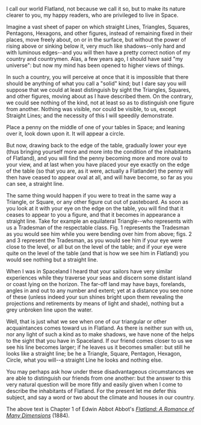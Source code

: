 I call our world Flatland, not because we call it so, but to make its nature clearer to you, my happy
readers, who are privileged to live in Space.

Imagine a vast sheet of paper on which straight Lines, Triangles, Squares, Pentagons, Hexagons, and
other figures, instead of remaining fixed in their places, move freely about, on or in the surface, but
without the power of rising above or sinking below it, very much like shadows--only hard and with
luminous edges--and you will then have a pretty correct notion of my country and countrymen. Alas, a few
years ago, I should have said "my universe": but now my mind has been opened to higher views of things.

In such a country, you will perceive at once that it is impossible that there should be anything of what
you call a "solid" kind; but I dare say you will suppose that we could at least distinguish by sight the
Triangles, Squares, and other figures, moving about as I have described them. On the contrary, we could
see nothing of the kind, not at least so as to distinguish one figure from another. Nothing was visible,
nor could be visible, to us, except Straight Lines; and the necessity of this I will speedily
demonstrate.

Place a penny on the middle of one of your tables in Space; and leaning over it, look down upon it. It
will appear a circle.

But now, drawing back to the edge of the table, gradually lower your eye (thus bringing yourself more
and more into the condition of the inhabitants of Flatland), and you will find the penny becoming more
and more oval to your view, and at last when you have placed your eye exactly on the edge of the table
(so that you are, as it were, actually a Flatlander) the penny will then have ceased to appear oval at
all, and will have become, so far as you can see, a straight line.

The same thing would happen if you were to treat in the same way a Triangle, or Square, or any other
figure cut out of pasteboard. As soon as you look at it with your eye on the edge on the table, you will
find that it ceases to appear to you a figure, and that it becomes in appearance a straight line. Take
for example an equilateral Triangle--who represents with us a Tradesman of the respectable class. Fig. 1
represents the Tradesman as you would see him while you were bending over him from above; figs. 2 and 3
represent the Tradesman, as you would see him if your eye were close to the level, or all but on the
level of the table; and if your eye were quite on the level of the table (and that is how we see him in
Flatland) you would see nothing but a straight line.

When I was in Spaceland I heard that your sailors have very similar experiences while they traverse your
seas and discern some distant island or coast lying on the horizon. The far-off land may have bays,
forelands, angles in and out to any number and extent; yet at a distance you see none of these (unless
indeed your sun shines bright upon them revealing the projections and retirements by means of light and
shade), nothing but a grey unbroken line upon the water.

Well, that is just what we see when one of our triangular or other acquaintances comes toward us in
Flatland. As there is neither sun with us, nor any light of such a kind as to make shadows, we have none
of the helps to the sight that you have in Spaceland. If our friend comes closer to us we see his line
becomes larger; if he leaves us it becomes smaller: but still he looks like a straight line; be he a
Triangle, Square, Pentagon, Hexagon, Circle, what you will--a straight Line he looks and nothing else.

<pattern-anchor src="./patterns/beehive.rle"></pattern-anchor>

You may perhaps ask how under these disadvantageous circumstances we are able to distinguish our friends
from one another: but the answer to this very natural question will be more fitly and easily given when
I come to describe the inhabitants of Flatland. For the present let me defer this subject, and say a
word or two about the climate and houses in our country.

The above text is Chapter 1 of Edwin Abbot Abbot's <a
    href="https://www.gutenberg.org/ebooks/201"><i>Flatland: A Romance of Many Dimensions</i></a>
(1884).